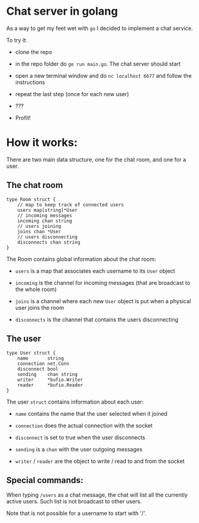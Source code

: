 # Chat server in golang

As a way to get my feet wet with `go` I decided to implement a chat service.

To try it:

- clone the repo

- in the repo folder do `go run main.go`. The chat server should start

- open a new terminal window and do `nc localhost 6677` and follow the instructions

- repeat the last step (once for each new user)

- ???

- Profit!

# How it works:

There are two main data structure, one for the chat room, and one for a user.

## The chat room

    type Room struct {
        // map to keep track of connected users
        users map[string]*User
        // incoming messages
        incoming chan string
        // users joining
        joins chan *User
        // users disconnecting
        disconnects chan string
    }

The Room contains global information about the chat room:

- `users` is a map that associates each username to its `User` object

- `incoming` is the channel for incoming messages (that are broadcast to the whole room)

- `joins` is a channel where each new `User` object is put when a physical user joins the room

- `disconnects` is the channel that contains the users disconnecting

## The user

    type User struct {
        name       string
        connection net.Conn
        disconnect bool
        sending    chan string
        writer     *bufio.Writer
        reader     *bufio.Reader
    }

The user `struct` contains information about each user:

- `name` contains the name that the user selected when it joined

- `connection` does the actual connection with the socket

- `disconnect` is set to true when the user disconnects

- `sending` is a `chan` with the user outgoing messages

- `writer` / `reader` are the object to write / read to and from the socket

## Special commands:

When typing `/users` as a chat message, the chat will list all the currently active users. Such list is not broadcast to other users.

Note that is not possible for a username to start with '/'.
